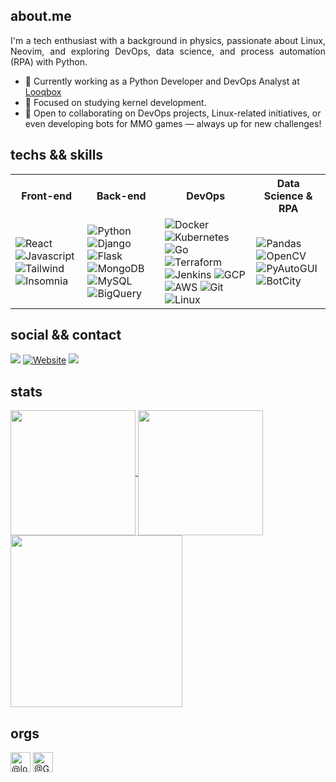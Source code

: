 ## about.me 

<p align="justify">
  I'm a tech enthusiast with a background in physics, passionate about Linux, Neovim, and exploring DevOps, data science, and process automation (RPA) with Python.
  
  - 🔭 Currently working as a Python Developer and DevOps Analyst at [Looqbox](https://www.looqbox.com/)
  - 🌱 Focused on studying kernel development.
  - 🤝 Open to collaborating on DevOps projects, Linux-related initiatives, or even developing bots for MMO games — always up for new challenges!
</p>

## techs && skills
<p align="justify">
  <table>
    <tr>
      <th>Front-end</th>
      <th>Back-end</th>
      <th>DevOps</th>
      <th>Data Science & RPA</th>
    </tr>
    <tr>
      <td>
        <img alt="React" src="https://img.shields.io/badge/React-%230d1117?style=for-the-badge&logo=react&logoColor=white"/>
        <img alt="Javascript" src="https://img.shields.io/badge/Javascript-%230d1117?style=for-the-badge&logo=javascript&logoColor=white"/>
        <img alt="Tailwind" src="https://img.shields.io/badge/Tailwind-%230d1117?style=for-the-badge&logo=tailwindcss&logoColor=white"/>
        <img alt="Insomnia" src="https://img.shields.io/badge/Insomnia-%230d1117?style=for-the-badge&logo=Insomnia&logoColor=white"/>
      </td>
      <td>
        <img alt="Python" src="https://img.shields.io/badge/Python-%230d1117?style=for-the-badge&logo=python&logoColor=white"/>
        <img alt="Django" src="https://img.shields.io/badge/Django-%230d1117?style=for-the-badge&logo=django&logoColor=white"/>
        <img alt="Flask" src="https://img.shields.io/badge/Flask-%230d1117?style=for-the-badge&logo=flask&logoColor=white"/>
        <img alt="MongoDB" src="https://img.shields.io/badge/MongoDB-%230d1117?style=for-the-badge&logo=mongodb&logoColor=white"/>
        <img alt="MySQL" src="https://img.shields.io/badge/MySQL-%230d1117?style=for-the-badge&logo=mysql&logoColor=white"/>
        <img alt="BigQuery" src="https://img.shields.io/badge/BigQuery-%230d1117?style=for-the-badge&logo=googlebigquery&logoColor=white"/>
      </td>
      <td>
        <img alt="Docker" src="https://img.shields.io/badge/Docker-%230d1117?style=for-the-badge&logo=docker&logoColor=white"/>
        <img alt="Kubernetes" src="https://img.shields.io/badge/Kubernetes-%230d1117?style=for-the-badge&logo=kubernetes&logoColor=white"/>
        <img alt="Go" src="https://img.shields.io/badge/Go-%230d1117?style=for-the-badge&logo=go&logoColor=white"/>
        <img alt="Terraform" src="https://img.shields.io/badge/Terraform-%230d1117?style=for-the-badge&logo=terraform&logoColor=white"/>
        <img alt="Jenkins" src="https://img.shields.io/badge/Jenkins-%230d1117?style=for-the-badge&logo=jenkins&logoColor=white"/>
        <img alt="GCP" src="https://img.shields.io/badge/GCP-%230d1117?style=for-the-badge&logo=googlecloud&logoColor=white"/>
        <img alt="AWS" src="https://img.shields.io/badge/AWS-%230d1117?style=for-the-badge&logo=amazonwebservices&logoColor=white"/>
        <img alt="Git" src="https://img.shields.io/badge/GIT-%230d1117?style=for-the-badge&logo=git&logoColor=white"/>
        <img alt="Linux" src="https://img.shields.io/badge/Linux-%230d1117?style=for-the-badge&logo=linux&logoColor=white"/>
      </td>
      <td>
        <img alt="Pandas" src="https://img.shields.io/badge/Pandas-%230d1117?style=for-the-badge&logo=pandas&logoColor=white"/>
        <img alt="OpenCV" src="https://img.shields.io/badge/OpenCV-%230d1117?style=for-the-badge&logo=OpenCV&logoColor=white"/>
        <img alt="PyAutoGUI" src="https://img.shields.io/badge/PyAutoGUI-%230d1117?style=for-the-badge&logo=python&logoColor=white"/>
        <img alt="BotCity" src="https://img.shields.io/badge/BotCity-%230d1117?style=for-the-badge&logo=python&logoColor=white"/>
      </td>
    </tr>
  </table>
</p>

## social && contact
<p align="justify">
  <a href="https://www.linkedin.com/in/renancavalcantercb/"><img src="https://img.shields.io/badge/linkedin-%230d1117.svg?style=for-the-badge&logo=linkedin&logoColor=white"/></a>
   <a href="https://renancavalcantercb.github.io/"><img alt="Website" src="https://img.shields.io/badge/Website-%230d1117?style=for-the-badge&logo=About.me&logoColor=white"/></a>
  <a href="mailto:renancavalcantercb@protonmail.com"><img src="https://img.shields.io/badge/ProtonMail-%230d1117?style=for-the-badge&logo=protonmail&logoColor=white"/></a>
</p>

## stats
<a href="https://github.com/anuraghazra/github-readme-stats">
  <img height=200 align="center" src="https://github-readme-stats.vercel.app/api?username=renancavalcantercb&cache_seconds=86400&theme=tokyonight&icon_color=DAD3AF&hide_border=true&bg_color=0d1117" />
</a>
<a href="https://github.com/anuraghazra/convoychat">
    <img height=200 align="center" src="https://github-readme-stats-one-alpha-30.vercel.app/api/wakatime?username=renancavalcantercb&theme=tokyonight&layout=compact&hide_border=true&border_radius=15&bg_color=0d1117&langs_count=8"/>
</a>

<img height=275 align="center" src="https://github-readme-stats.vercel.app/api/top-langs?username=renancavalcantercb&layout=compact&langs_count=8&card_width=320&cache_seconds=86400&theme=tokyonight&icon_color=DAD3AF&hide_border=true&bg_color=0d1117&hide=scss,html,css" />


## orgs
<div class="border-top color-border-muted pt-3 mt-3 clearfix hide-sm hide-md">
    <a aria-label="looqbox" itemprop="follows" class="avatar-group-item" data-hovercard-type="organization" data-hovercard-url="/orgs/looqbox/hovercard" data-octo-click="hovercard-link-click" data-octo-dimensions="link_type:self" data-hydro-click="{&quot;event_type&quot;:&quot;user_profile.click&quot;,&quot;payload&quot;:{&quot;profile_user_id&quot;:78670350,&quot;target&quot;:&quot;MEMBER_ORGANIZATION_AVATAR&quot;,&quot;user_id&quot;:78670350,&quot;originating_url&quot;:&quot;https://github.com/renancavalcantercb?tab=repositories&quot;}}" data-hydro-click-hmac="c4794e1b3d55e5d71dcb411fe20b0b079aa7eee7816037563f249c29f7d6688a" href="https://github.com/Looqbox">
      <img src="https://avatars.githubusercontent.com/u/23642546?s=64&amp;v=4" alt="@looqbox" size="32" height="32" width="32" data-view-component="true" class="avatar"></a>
  <a aria-label="GordosBot" itemprop="follows" class="avatar-group-item" data-hovercard-type="organization" data-hovercard-url="/orgs/GordosBot/hovercard" data-octo-click="hovercard-link-click" data-octo-dimensions="link_type:self" data-hydro-click="{&quot;event_type&quot;:&quot;user_profile.click&quot;,&quot;payload&quot;:{&quot;profile_user_id&quot;:78670350,&quot;target&quot;:&quot;MEMBER_ORGANIZATION_AVATAR&quot;,&quot;user_id&quot;:78670350,&quot;originating_url&quot;:&quot;https://github.com/renancavalcantercb?tab=repositories&quot;}}" data-hydro-click-hmac="c4794e1b3d55e5d71dcb411fe20b0b079aa7eee7816037563f249c29f7d6688a" href="https://github.com/GordosBot">
      <img src="https://avatars.githubusercontent.com/u/173574679?s=64&amp;v=4" alt="@GordosBot" size="32" height="32" width="32" data-view-component="true" class="avatar">
</a></div>
